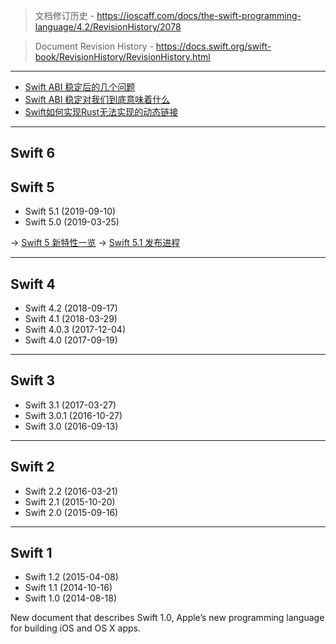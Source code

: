 > 文档修订历史 - https://ioscaff.com/docs/the-swift-programming-language/4.2/RevisionHistory/2078

> Document Revision History - https://docs.swift.org/swift-book/RevisionHistory/RevisionHistory.html

---

* [Swift ABI 稳定后的几个问题](https://mp.weixin.qq.com/s/ihSoKWWMwhSAUWwM0nL8hw)
* [Swift ABI 稳定对我们到底意味着什么](https://onevcat.com/2019/02/swift-abi/)
* [Swift如何实现Rust无法实现的动态链接](https://gankra.github.io/blah/swift-abi/)

---

## Swift 6


## Swift 5

* Swift 5.1 (2019-09-10)
* Swift 5.0 (2019-03-25)

-> [Swift 5 新特性一览](https://mp.weixin.qq.com/s/3zEwQug4xrQSYa6FCJQh7g)
-> [Swift 5.1 发布进程](https://mp.weixin.qq.com/s/2FYhe4gGTCMZL82IOYK7kg)

---

## Swift 4

* Swift 4.2 (2018-09-17)
* Swift 4.1 (2018-03-29)
* Swift 4.0.3 (2017-12-04)
* Swift 4.0 (2017-09-19)

---

## Swift 3

* Swift 3.1 (2017-03-27)
* Swift 3.0.1 (2016-10-27)
* Swift 3.0 (2016-09-13)

---

## Swift 2

* Swift 2.2 (2016-03-21)
* Swift 2.1 (2015-10-20)
* Swift 2.0 (2015-09-16)

---

## Swift 1

* Swift 1.2 (2015-04-08)
* Swift 1.1 (2014-10-16)
* Swift 1.0 (2014-08-18)

New document that describes Swift 1.0, Apple’s new programming language for building iOS and OS X apps.